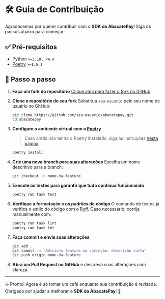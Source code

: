 # 🛠️ Guia de Contribuição

Agradecemos por querer contribuir com o **SDK do AbacatePay**!
Siga os passos abaixo para começar:

## ✅ Pré-requisitos

* [Python](https://www.python.org/downloads/) `>=3.10, <4.0`
* [Poetry](https://python-poetry.org/) `>=1.6.1`

## 🚀 Passo a passo

1. **Faça um fork do repositório**
   [Clique aqui para fazer o fork no GitHub](https://github.com/AbacatePay/abacatepay-python-sdk/fork)

2. **Clone o repositório do seu fork**
   Substitua `seu-usuario` pelo seu nome de usuário no GitHub:

   ```bash
   git clone https://github.com/seu-usuario/abacatepay.git
   cd abacatepay
   ```

3. **Configure o ambiente virtual com o [Poetry](https://python-poetry.org/)**

   > Caso ainda não tenha o Poetry instalado, siga as instruções [nesta página](https://python-poetry.org/docs/#installing-with-the-official-installer).

   ```bash
   poetry install
   ```

4. **Crie uma nova branch para suas alterações**
   Escolha um nome descritivo para a branch:

   ```bash
   git checkout -b nome-da-feature
   ```

5. **Execute os testes para garantir que tudo continua funcionando**

   ```bash
   poetry run task test
   ```

6. **Verifique a formatação e os padrões de código**
   O comando de testes já verifica o estilo do código com o [Ruff](https://docs.astral.sh/ruff/).
   Caso necessário, corrija manualmente com:

   ```bash
   poetry run task lint
   poetry run task fmt
   ```

7. **Faça commit e envie suas alterações**

   ```bash
   git add .
   git commit -m "Adiciona feature ou correção: descrição curta"
   git push origin nome-da-feature
   ```

8. **Abra um Pull Request no GitHub** e descreva suas alterações com clareza.

---

☕ Pronto! Agora é só tomar um café enquanto sua contribuição é revisada.
Obrigado por ajudar a melhorar o **SDK do AbacatePay**! 🙌
